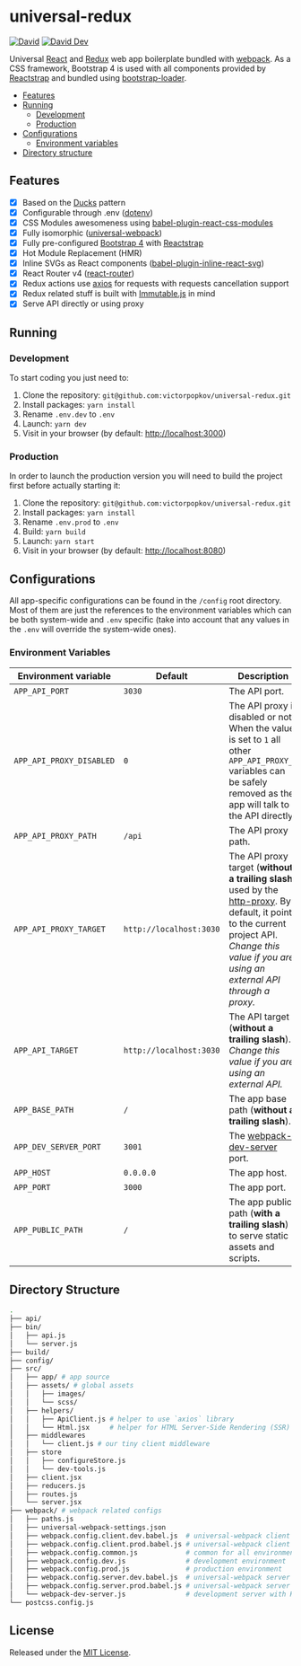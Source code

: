 # universal-redux

[![David][]](https://david-dm.org/victorpopkov/universal-redux)
[![David Dev][]](https://david-dm.org/victorpopkov/universal-redux?type=dev)

Universal [React](https://github.com/facebook/react) and
[Redux](https://github.com/reactjs/react-redux) web app boilerplate bundled with
[webpack](https://github.com/webpack/webpack). As a CSS framework, Bootstrap 4
is used with all components provided by [Reactstrap](https://github.com/reactstrap/reactstrap)
and bundled using [bootstrap-loader](https://github.com/shakacode/bootstrap-loader).

- [Features](#features)
- [Running](#running)
  - [Development](#development)
  - [Production](#production)
- [Configurations](#configurations)
  - [Environment variables](#environment-variables)
- [Directory structure](#directory-structure)

## Features

- [x] Based on the [Ducks](https://github.com/erikras/ducks-modular-redux) pattern
- [x] Configurable through .env ([dotenv](https://github.com/motdotla/dotenv))
- [x] CSS Modules awesomeness using [babel-plugin-react-css-modules](https://github.com/gajus/babel-plugin-react-css-modules)
- [x] Fully isomorphic ([universal-webpack](https://github.com/catamphetamine/universal-webpack))
- [x] Fully pre-configured [Bootstrap 4](https://getbootstrap.com/) with [Reactstrap](https://reactstrap.github.io)
- [x] Hot Module Replacement (HMR)
- [x] Inline SVGs as React components ([babel-plugin-inline-react-svg](https://github.com/kesne/babel-plugin-inline-react-svg))
- [x] React Router v4 ([react-router](https://github.com/ReactTraining/react-router))
- [x] Redux actions use [axios](https://github.com/axios/axios) for requests with requests cancellation support
- [x] Redux related stuff is built with [Immutable.js](https://facebook.github.io/immutable-js/) in mind
- [x] Serve API directly or using proxy

## Running

### Development

To start coding you just need to:

1. Clone the repository: `git@github.com:victorpopkov/universal-redux.git`
2. Install packages: `yarn install`
3. Rename `.env.dev` to `.env`
4. Launch: `yarn dev`
5. Visit in your browser (by default: [http://localhost:3000](http://localhost:3000))

### Production

In order to launch the production version you will need to build the project
first before actually starting it:

1. Clone the repository: `git@github.com:victorpopkov/universal-redux.git`
2. Install packages: `yarn install`
3. Rename `.env.prod` to `.env`
4. Build: `yarn build`
5. Launch: `yarn start`
6. Visit in your browser (by default: [http://localhost:8080](http://localhost:8080))

## Configurations

All app-specific configurations can be found in the `/config` root directory.
Most of them are just the references to the environment variables which can be
both system-wide and `.env` specific (take into account that any values in the
`.env` will override the system-wide ones).

### Environment Variables

| Environment variable     | Default                 | Description                                                                                                                                                                                                                                         |
| ------------------------ | ----------------------- | --------------------------------------------------------------------------------------------------------------------------------------------------------------------------------------------------------------------------------------------------- |
| `APP_API_PORT`           | `3030`                  | The API port.                                                                                                                                                                                                                                       |
| `APP_API_PROXY_DISABLED` | `0`                     | The API proxy is disabled or not. When the value is set to `1` all other `APP_API_PROXY_*` variables can be safely removed as the app will talk to the API directly.                                                                                |
| `APP_API_PROXY_PATH`     | `/api`                  | The API proxy path.                                                                                                                                                                                                                                 |
| `APP_API_PROXY_TARGET`   | `http://localhost:3030` | The API proxy target (**without a trailing slash**) used by the [http-proxy](https://github.com/nodejitsu/node-http-proxy). By default, it points to the current project API. _Change this value if you are using an external API through a proxy._ |
| `APP_API_TARGET`         | `http://localhost:3030` | The API target (**without a trailing slash**). _Change this value if you are using an external API._                                                                                                                                                |
| `APP_BASE_PATH`          | `/`                     | The app base path (**without a trailing slash**).                                                                                                                                                                                                   |
| `APP_DEV_SERVER_PORT`    | `3001`                  | The [webpack-dev-server](https://github.com/webpack/webpack-dev-server) port.                                                                                                                                                                       |
| `APP_HOST`               | `0.0.0.0`               | The app host.                                                                                                                                                                                                                                       |
| `APP_PORT`               | `3000`                  | The app port.                                                                                                                                                                                                                                       |
| `APP_PUBLIC_PATH`        | `/`                     | The app public path (**with a trailing slash**) to serve static assets and scripts.                                                                                                                                                                 |

## Directory Structure

```bash
.
├── api/
├── bin/
│   ├── api.js
│   └── server.js
├── build/
├── config/
├── src/
│   ├── app/ # app source
│   ├── assets/ # global assets
│   │   ├── images/
│   │   └── scss/
│   ├── helpers/
│   │   ├── ApiClient.js # helper to use `axios` library
│   │   └── Html.jsx     # helper for HTML Server-Side Rendering (SSR)
│   ├── middlewares
│   │   └── client.js # our tiny client middleware
│   ├── store
│   │   ├── configureStore.js
│   │   └── dev-tools.js
│   ├── client.jsx
│   ├── reducers.js
│   ├── routes.js
│   └── server.jsx
├── webpack/ # webpack related configs
│   ├── paths.js
│   ├── universal-webpack-settings.json
│   ├── webpack.config.client.dev.babel.js  # universal-webpack client (development)
│   ├── webpack.config.client.prod.babel.js # universal-webpack client (production)
│   ├── webpack.config.common.js            # common for all environments
│   ├── webpack.config.dev.js               # development environment
│   ├── webpack.config.prod.js              # production environment
│   ├── webpack.config.server.dev.babel.js  # universal-webpack server (development)
│   ├── webpack.config.server.prod.babel.js # universal-webpack server (production)
│   └── webpack-dev-server.js               # development server with HMR configs
└── postcss.config.js
```

## License

Released under the [MIT License](https://opensource.org/licenses/MIT).

[david dev]: https://img.shields.io/david/dev/victorpopkov/universal-redux.svg
[david]: https://img.shields.io/david/victorpopkov/universal-redux.svg
